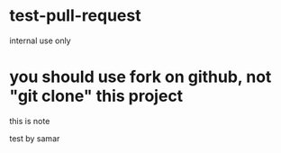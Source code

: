 # test-pull-request
internal use only
# you should use fork on github, not "git clone" this project

this is note 

test by samar

